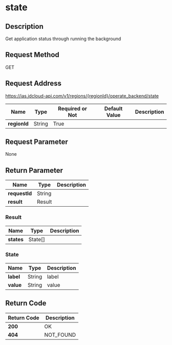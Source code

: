 # state


## Description
Get application status through running the background

## Request Method
GET

## Request Address
https://ias.jdcloud-api.com/v1/regions/{regionId}/operate_backend/state

|Name|Type|Required or Not|Default Value|Description|
|---|---|---|---|---|
|**regionId**|String|True| | |

## Request Parameter
None


## Return Parameter
|Name|Type|Description|
|---|---|---|
|**requestId**|String| |
|**result**|Result| |

### Result
|Name|Type|Description|
|---|---|---|
|**states**|State[]| |
### State
|Name|Type|Description|
|---|---|---|
|**label**|String|label|
|**value**|String|value|

## Return Code
|Return Code|Description|
|---|---|
|**200**|OK|
|**404**|NOT_FOUND|
